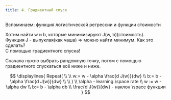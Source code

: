 ```yaml
---
title: 4. Градиентный спуск
---
```

Вспоминаем: функция логистической регрессии и функции стоимости 

Хотим найти  w и b, которые минимизируют J(w, b)(стоимость).  
Функция J - выпуклая(как чаша) => можно найти минимум. Как это сделать?  
С помощью градиентного спуска!   

Сначала нужно выбрать рандомную точку, потом с помощью градиентного спускаться всё ниже и ниже. 

$$
\displaylines{
Repeat( \\ \\
w:= w - \alpha \frac{d J(w)}{dw}
\\
b:= b - \alpha \frac{d J(w)}{dw}
\\ \\
)
\\
\alpha - learning \space rate
\\
w := w - \alpha dw
\\
b:= b - \alpha db
\\
\frac{d J(w)}{dw} - наклон \space функции
}
$$


